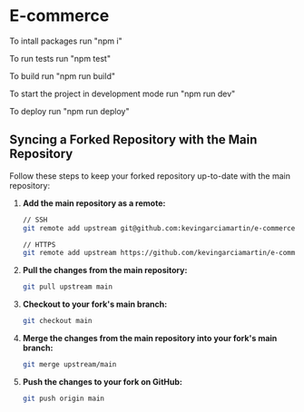 # E-commerce
To intall packages run "npm i" 

To run tests run "npm test"

To build run "npm run build"

To start the project in development mode run "npm run dev"

To deploy run "npm run deploy"

## Syncing a Forked Repository with the Main Repository
Follow these steps to keep your forked repository up-to-date with the main repository:

1. **Add the main repository as a remote:**
   ```bash
   // SSH
   git remote add upstream git@github.com:kevingarciamartin/e-commerce.git

   // HTTPS
   git remote add upstream https://github.com/kevingarciamartin/e-commerce.git
2. **Pull the changes from the main repository:**
   ```bash
   git pull upstream main
3. **Checkout to your fork's main branch:**
   ```bash
   git checkout main
4. **Merge the changes from the main repository into your fork's main branch:**
   ```bash
   git merge upstream/main
5. **Push the changes to your fork on GitHub:**
   ```bash
   git push origin main


   

